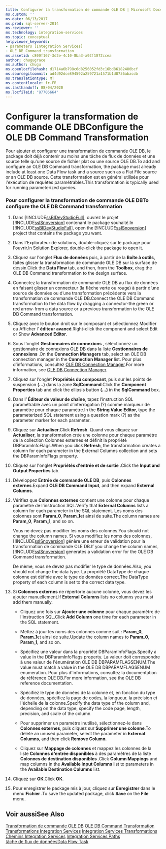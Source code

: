 ```yaml
---
title: Configurer la transformation de commande OLE DB | Microsoft Docs
ms.custom: ''
ms.date: 06/13/2017
ms.prod: sql-server-2014
ms.reviewer: ''
ms.technology: integration-services
ms.topic: conceptual
helpviewer_keywords:
- parameters [Integration Services]
- OLE DB Command transformation
ms.assetid: c800f167-3d2e-4c10-8ba3-a02f1872ccea
author: chugugrace
ms.author: chugu
ms.openlocfilehash: d1714a6b798c6d8256052fd3c16bd86182480bcf
ms.sourcegitcommit: ad4d92dce894592a259721a1571b1d8736abacdb
ms.translationtype: MT
ms.contentlocale: fr-FR
ms.lasthandoff: 08/04/2020
ms.locfileid: "87706664"
---
```

# <a name="configure-the-ole-db-command-transformation"></a><span data-ttu-id="08744-102">Configurer la transformation de commande OLE DB</span><span class="sxs-lookup"><span data-stu-id="08744-102">Configure the OLE DB Command Transformation</span></span>
  <span data-ttu-id="08744-103">Pour ajouter et configurer une transformation de commande OLE DB, le package doit déjà contenir au moins une tâche de flux de données et une source telle qu'une source de fichier plat ou une source OLE DB.</span><span class="sxs-lookup"><span data-stu-id="08744-103">To add and configure an OLE DB Command transformation, the package must already include at least one Data Flow task and a source such as a Flat File source or an OLE DB source.</span></span> <span data-ttu-id="08744-104">Cette transformation est en général utilisée pour l'exécution de requêtes paramétrables.</span><span class="sxs-lookup"><span data-stu-id="08744-104">This transformation is typically used for running parameterized queries.</span></span>  
  
### <a name="to-configure-the-ole-db-command-transformation"></a><span data-ttu-id="08744-105">Pour configurer la transformation de commande OLE DB</span><span class="sxs-lookup"><span data-stu-id="08744-105">To configure the OLE DB Command transformation</span></span>  
  
1.  <span data-ttu-id="08744-106">Dans [!INCLUDE[ssBIDevStudioFull](../includes/ssbidevstudiofull-md.md)], ouvrez le projet [!INCLUDE[ssISnoversion](../includes/ssisnoversion-md.md)] contenant le package souhaité.</span><span class="sxs-lookup"><span data-stu-id="08744-106">In [!INCLUDE[ssBIDevStudioFull](../includes/ssbidevstudiofull-md.md)], open the [!INCLUDE[ssISnoversion](../includes/ssisnoversion-md.md)] project that contains the package you want.</span></span>  
  
2.  <span data-ttu-id="08744-107">Dans l'Explorateur de solutions, double-cliquez sur le package pour l'ouvrir.</span><span class="sxs-lookup"><span data-stu-id="08744-107">In Solution Explorer, double-click the package to open it.</span></span>  
  
3.  <span data-ttu-id="08744-108">Cliquez sur l'onglet **Flux de données** puis, à partir de la **Boîte à outils**, faites glisser la transformation de commande OLE DB sur la surface de dessin.</span><span class="sxs-lookup"><span data-stu-id="08744-108">Click the **Data Flow** tab, and then, from the **Toolbox**, drag the OLE DB Command transformation to the design surface.</span></span>  
  
4.  <span data-ttu-id="08744-109">Connectez la transformation de commande OLE DB au flux de données en faisant glisser un connecteur (la flèche verte ou rouge) à partir d’une source de données ou d’une transformation précédente vers la transformation de commande OLE DB.</span><span class="sxs-lookup"><span data-stu-id="08744-109">Connect the OLE DB Command transformation to the data flow by dragging a connector-the green or red arrow-from a data source or a previous transformation to the OLE DB Command transformation.</span></span>  
  
5.  <span data-ttu-id="08744-110">Cliquez avec le bouton droit sur le composant et sélectionnez Modifier ou Afficher l’ **éditeur avancé**.</span><span class="sxs-lookup"><span data-stu-id="08744-110">Right-click the component and select Edit or Show **Advanced Editor**.</span></span>  
  
6.  <span data-ttu-id="08744-111">Sous l'onglet **Gestionnaires de connexions** , sélectionnez un gestionnaire de connexions OLE DB dans la liste **Gestionnaires de connexions** .</span><span class="sxs-lookup"><span data-stu-id="08744-111">On the **Connection Managers** tab, select an OLE DB connection manager in the **Connection Manager** list.</span></span> <span data-ttu-id="08744-112">Pour plus d’informations, consultez [OLE DB Connection Manager](connection-manager/ole-db-connection-manager.md).</span><span class="sxs-lookup"><span data-stu-id="08744-112">For more information, see [OLE DB Connection Manager](connection-manager/ole-db-connection-manager.md).</span></span>  
  
7.  <span data-ttu-id="08744-113">Cliquez sur l’onglet **Propriétés du composant**, puis sur les points de suspension **(...)** dans la zone **SqlCommand**.</span><span class="sxs-lookup"><span data-stu-id="08744-113">Click the **Component Properties** tab and click the ellipsis button **(...)** in the **SqlCommand** box.</span></span>  
  
8.  <span data-ttu-id="08744-114">Dans l’ **Éditeur de valeur de chaîne**, tapez l’instruction SQL paramétrable avec un point d’interrogation (?) comme marqueur de paramètre pour chaque paramètre.</span><span class="sxs-lookup"><span data-stu-id="08744-114">In the **String Value Editor**, type the parameterized SQL statement using a question mark (?) as the parameter marker for each parameter.</span></span>  
  
9. <span data-ttu-id="08744-115">Cliquez sur **Actualiser**.</span><span class="sxs-lookup"><span data-stu-id="08744-115">Click **Refresh**.</span></span> <span data-ttu-id="08744-116">Quand vous cliquez sur **Actualiser**, la transformation crée une colonne pour chaque paramètre de la collection Colonnes externes et définit la propriété DBParamInfoFlags.</span><span class="sxs-lookup"><span data-stu-id="08744-116">When you click **Refresh**, the transformation creates a column for each parameter in the External Columns collection and sets the DBParamInfoFlags property.</span></span>  
  
10. <span data-ttu-id="08744-117">Cliquez sur l'onglet **Propriétés d'entrée et de sortie** .</span><span class="sxs-lookup"><span data-stu-id="08744-117">Click the **Input and Output Properties** tab.</span></span>  
  
11. <span data-ttu-id="08744-118">Développez **Entrée de commande OLE DB**, puis **Colonnes externes**.</span><span class="sxs-lookup"><span data-stu-id="08744-118">Expand **OLE DB Command Input**, and then expand **External Columns**.</span></span>  
  
12. <span data-ttu-id="08744-119">Vérifiez que **Colonnes externes** contient une colonne pour chaque paramètre de l'instruction SQL.</span><span class="sxs-lookup"><span data-stu-id="08744-119">Verify that **External Columns** lists a column for each parameter in the SQL statement.</span></span> <span data-ttu-id="08744-120">Les noms des colonnes sont **Param_0**, **Param_1**et ainsi de suite.</span><span class="sxs-lookup"><span data-stu-id="08744-120">The column names are **Param_0**, **Param_1**, and so on.</span></span>  
  
     <span data-ttu-id="08744-121">Vous ne devez pas modifier les noms des colonnes.</span><span class="sxs-lookup"><span data-stu-id="08744-121">You should not change the column names.</span></span> <span data-ttu-id="08744-122">Si vous modifiez les noms des colonnes, [!INCLUDE[ssISnoversion](../includes/ssisnoversion-md.md)] génère une erreur de validation pour la transformation de commande OLE DB.</span><span class="sxs-lookup"><span data-stu-id="08744-122">If you change the column names, [!INCLUDE[ssISnoversion](../includes/ssisnoversion-md.md)] generates a validation error for the OLE DB Command transformation.</span></span>  
  
     <span data-ttu-id="08744-123">De même, vous ne devez pas modifier le type de données.</span><span class="sxs-lookup"><span data-stu-id="08744-123">Also, you should not change the data type.</span></span> <span data-ttu-id="08744-124">La propriété DataType de chaque colonne est définie avec le type de données correct.</span><span class="sxs-lookup"><span data-stu-id="08744-124">The DataType property of each column is set to the correct data type.</span></span>  
  
13. <span data-ttu-id="08744-125">Si **Colonnes externes** ne répertorie aucune colonne, vous devez les ajouter manuellement.</span><span class="sxs-lookup"><span data-stu-id="08744-125">If **External Columns** lists no columns you must add them manually.</span></span>  
  
    -   <span data-ttu-id="08744-126">Cliquez une fois sur **Ajouter une colonne** pour chaque paramètre de l'instruction SQL.</span><span class="sxs-lookup"><span data-stu-id="08744-126">Click **Add Column** one time for each parameter in the SQL statement.</span></span>  
  
    -   <span data-ttu-id="08744-127">Mettez à jour les noms des colonnes comme suit : **Param_0**, **Param_1**et ainsi de suite.</span><span class="sxs-lookup"><span data-stu-id="08744-127">Update the column names to **Param_0**, **Param_1**, and so on.</span></span>  
  
    -   <span data-ttu-id="08744-128">Spécifiez une valeur dans la propriété DBParamInfoFlags.</span><span class="sxs-lookup"><span data-stu-id="08744-128">Specify a value in the DBParamInfoFlags property.</span></span> <span data-ttu-id="08744-129">La valeur doit correspondre à une valeur de l'énumération OLE DB DBPARAMFLAGSENUM.</span><span class="sxs-lookup"><span data-stu-id="08744-129">The value must match a value in the OLE DB DBPARAMFLAGSENUM enumeration.</span></span> <span data-ttu-id="08744-130">Pour plus d'informations, consultez la documentation de référence OLE DB.</span><span class="sxs-lookup"><span data-stu-id="08744-130">For more information, see the OLE DB reference documentation.</span></span>  
  
    -   <span data-ttu-id="08744-131">Spécifiez le type de données de la colonne et, en fonction du type de données, spécifiez la page de codes, la longueur, la précision et l'échelle de la colonne.</span><span class="sxs-lookup"><span data-stu-id="08744-131">Specify the data type of the column and, depending on the data type, specify the code page, length, precision, and scale of the column.</span></span>  
  
    -   <span data-ttu-id="08744-132">Pour supprimer un paramètre inutilisé, sélectionnez-le dans **Colonnes externes**, puis cliquez sur **Supprimer une colonne**.</span><span class="sxs-lookup"><span data-stu-id="08744-132">To delete an unused parameter, select the parameter in **External Columns**, and then click **Remove Column**.</span></span>  
  
    -   <span data-ttu-id="08744-133">Cliquez sur **Mappage de colonnes** et mappez les colonnes de la liste **Colonnes d'entrée disponibles** à des paramètres de la liste **Colonnes de destination disponibles** .</span><span class="sxs-lookup"><span data-stu-id="08744-133">Click **Column Mappings** and map columns in the **Available Input Columns** list to parameters in the **Available Destination Columns** list.</span></span>  
  
14. <span data-ttu-id="08744-134">Cliquez sur **OK**.</span><span class="sxs-lookup"><span data-stu-id="08744-134">Click **OK**.</span></span>  
  
15. <span data-ttu-id="08744-135">Pour enregistrer le package mis à jour, cliquez sur **Enregistrer** dans le menu **Fichier** .</span><span class="sxs-lookup"><span data-stu-id="08744-135">To save the updated package, click **Save** on the **File** menu.</span></span>  
  
## <a name="see-also"></a><span data-ttu-id="08744-136">Voir aussi</span><span class="sxs-lookup"><span data-stu-id="08744-136">See Also</span></span>  
 <span data-ttu-id="08744-137">[Transformation de commande OLE DB](data-flow/transformations/ole-db-command-transformation.md) </span><span class="sxs-lookup"><span data-stu-id="08744-137">[OLE DB Command Transformation](data-flow/transformations/ole-db-command-transformation.md) </span></span>  
 <span data-ttu-id="08744-138">[Transformations Integration Services](data-flow/transformations/integration-services-transformations.md) </span><span class="sxs-lookup"><span data-stu-id="08744-138">[Integration Services Transformations](data-flow/transformations/integration-services-transformations.md) </span></span>  
 <span data-ttu-id="08744-139">[Chemins Integration Services](data-flow/integration-services-paths.md) </span><span class="sxs-lookup"><span data-stu-id="08744-139">[Integration Services Paths](data-flow/integration-services-paths.md) </span></span>  
 [<span data-ttu-id="08744-140">tâche de flux de données</span><span class="sxs-lookup"><span data-stu-id="08744-140">Data Flow Task</span></span>](control-flow/data-flow-task.md)  
  
  
